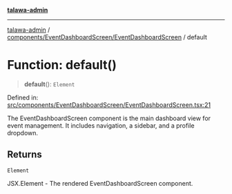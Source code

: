 [**talawa-admin**](../../../../README.md)

***

[talawa-admin](../../../../README.md) / [components/EventDashboardScreen/EventDashboardScreen](../README.md) / default

# Function: default()

> **default**(): `Element`

Defined in: [src/components/EventDashboardScreen/EventDashboardScreen.tsx:21](https://github.com/bint-Eve/talawa-admin/blob/bb9ac170c0ec806cc5423650a66bbe110c3af5d9/src/components/EventDashboardScreen/EventDashboardScreen.tsx#L21)

The EventDashboardScreen component is the main dashboard view for event management.
It includes navigation, a sidebar, and a profile dropdown.

## Returns

`Element`

JSX.Element - The rendered EventDashboardScreen component.
